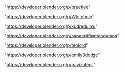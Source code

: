 "https://developer.blender.org/p/breetlee"

"https://developer.blender.org/p/Whitehole"

"https://developer.blender.org/p/kudredulmu"

"https://developer.blender.org/p/sapcertificationdumps"

"https://developer.blender.org/p/tenlord"

"https://developer.blender.org/p/emily3dodge"

"https://developer.blender.org/p/payizatech"

